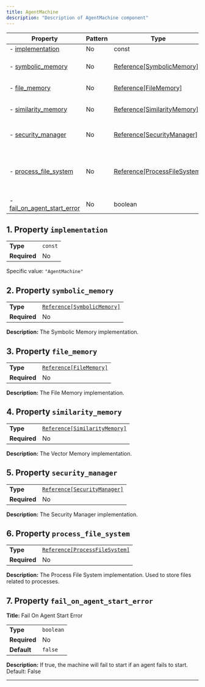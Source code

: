 ```yaml
---
title: AgentMachine
description: "Description of AgentMachine component"
---
```


| Property                                                   | Pattern | Type                         | Deprecated | Definition | Title/Description                                                                 |
| ---------------------------------------------------------- | ------- | ---------------------------- | ---------- | ---------- | --------------------------------------------------------------------------------- |
| - [implementation](#implementation )                       | No      | const                        | No         | -          | -                                                                                 |
| - [symbolic_memory](#symbolic_memory )                     | No      | [Reference[SymbolicMemory]](/docs/components/symbolicmemory/overview)    | No         | -          | The Symbolic Memory implementation.                                               |
| - [file_memory](#file_memory )                             | No      | [Reference[FileMemory]](/docs/components/filememory/overview)        | No         | -          | The File Memory implementation.                                                   |
| - [similarity_memory](#similarity_memory )                 | No      | [Reference[SimilarityMemory]](/docs/components/similaritymemory/overview)  | No         | -          | The Vector Memory implementation.                                                 |
| - [security_manager](#security_manager )                   | No      | [Reference[SecurityManager]](/docs/components/securitymanager/overview)   | No         | -          | The Security Manager implementation.                                              |
| - [process_file_system](#process_file_system )             | No      | [Reference[ProcessFileSystem]](/docs/components/processfilesystem/overview) | No         | -          | The Process File System implementation. Used to store files related to processes. |
| - [fail_on_agent_start_error](#fail_on_agent_start_error ) | No      | boolean                      | No         | -          | Fail On Agent Start Error                                                         |

## <a name="implementation"></a>1. Property `implementation`

|              |         |
| ------------ | ------- |
| **Type**     | `const` |
| **Required** | No      |

Specific value: `"AgentMachine"`

## <a name="symbolic_memory"></a>2. Property `symbolic_memory`

|              |                             |
| ------------ | --------------------------- |
| **Type**     | [`Reference[SymbolicMemory]`](/docs/components/symbolicmemory/overview) |
| **Required** | No                          |

**Description:** The Symbolic Memory implementation.

## <a name="file_memory"></a>3. Property `file_memory`

|              |                         |
| ------------ | ----------------------- |
| **Type**     | [`Reference[FileMemory]`](/docs/components/filememory/overview) |
| **Required** | No                      |

**Description:** The File Memory implementation.

## <a name="similarity_memory"></a>4. Property `similarity_memory`

|              |                               |
| ------------ | ----------------------------- |
| **Type**     | [`Reference[SimilarityMemory]`](/docs/components/similaritymemory/overview) |
| **Required** | No                            |

**Description:** The Vector Memory implementation.

## <a name="security_manager"></a>5. Property `security_manager`

|              |                              |
| ------------ | ---------------------------- |
| **Type**     | [`Reference[SecurityManager]`](/docs/components/securitymanager/overview) |
| **Required** | No                           |

**Description:** The Security Manager implementation.

## <a name="process_file_system"></a>6. Property `process_file_system`

|              |                                |
| ------------ | ------------------------------ |
| **Type**     | [`Reference[ProcessFileSystem]`](/docs/components/processfilesystem/overview) |
| **Required** | No                             |

**Description:** The Process File System implementation. Used to store files related to processes.

## <a name="fail_on_agent_start_error"></a>7. Property `fail_on_agent_start_error`

**Title:** Fail On Agent Start Error

|              |           |
| ------------ | --------- |
| **Type**     | `boolean` |
| **Required** | No        |
| **Default**  | `false`   |

**Description:** If true, the machine will fail to start if an agent fails to start. Default: False

----------------------------------------------------------------------------------------------------------------------------
